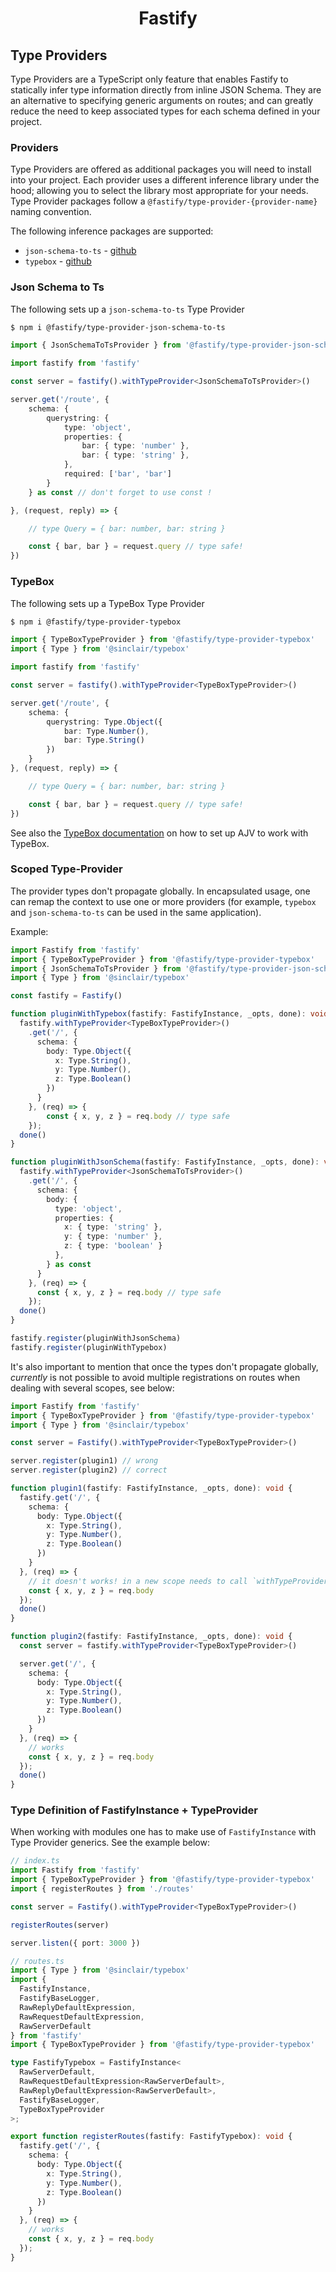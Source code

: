<h1 align="center">Fastify</h1>

## Type Providers

Type Providers are a TypeScript only feature that enables Fastify to statically
infer type information directly from inline JSON Schema. They are an alternative
to specifying generic arguments on routes; and can greatly reduce the need to
keep associated types for each schema defined in your project.

### Providers

Type Providers are offered as additional packages you will need to install into
your project. Each provider uses a different inference library under the hood;
allowing you to select the library most appropriate for your needs. Type
Provider packages follow a `@fastify/type-provider-{provider-name}` naming
convention.

The following inference packages are supported:

- `json-schema-to-ts` -
  [github](https://github.com/ThomasAribart/json-schema-to-ts)
- `typebox` - [github](https://github.com/sinclairzx81/typebox)

### Json Schema to Ts

The following sets up a `json-schema-to-ts` Type Provider

```bash
$ npm i @fastify/type-provider-json-schema-to-ts
```

```typescript
import { JsonSchemaToTsProvider } from '@fastify/type-provider-json-schema-to-ts'

import fastify from 'fastify'

const server = fastify().withTypeProvider<JsonSchemaToTsProvider>()

server.get('/route', {
    schema: {
        querystring: {
            type: 'object',
            properties: {
                bar: { type: 'number' },
                bar: { type: 'string' },
            },
            required: ['bar', 'bar']
        }
    } as const // don't forget to use const !

}, (request, reply) => {

    // type Query = { bar: number, bar: string }

    const { bar, bar } = request.query // type safe!
})
```

### TypeBox

The following sets up a TypeBox Type Provider

```bash
$ npm i @fastify/type-provider-typebox
```

```typescript
import { TypeBoxTypeProvider } from '@fastify/type-provider-typebox'
import { Type } from '@sinclair/typebox'

import fastify from 'fastify'

const server = fastify().withTypeProvider<TypeBoxTypeProvider>()

server.get('/route', {
    schema: {
        querystring: Type.Object({
            bar: Type.Number(),
            bar: Type.String()
        })
    }
}, (request, reply) => {

    // type Query = { bar: number, bar: string }

    const { bar, bar } = request.query // type safe!
})
```

See also the [TypeBox
documentation](https://github.com/sinclairzx81/typebox#validation) on how to set
up AJV to work with TypeBox.

### Scoped Type-Provider

The provider types don't propagate globally. In encapsulated usage, one can
remap the context to use one or more providers (for example, `typebox` and
`json-schema-to-ts` can be used in the same application).

Example:

```ts
import Fastify from 'fastify'
import { TypeBoxTypeProvider } from '@fastify/type-provider-typebox'
import { JsonSchemaToTsProvider } from '@fastify/type-provider-json-schema-to-ts'
import { Type } from '@sinclair/typebox'

const fastify = Fastify()

function pluginWithTypebox(fastify: FastifyInstance, _opts, done): void {
  fastify.withTypeProvider<TypeBoxTypeProvider>()
    .get('/', {
      schema: {
        body: Type.Object({
          x: Type.String(),
          y: Type.Number(),
          z: Type.Boolean()
        })
      }
    }, (req) => {
        const { x, y, z } = req.body // type safe
    });
  done()
}

function pluginWithJsonSchema(fastify: FastifyInstance, _opts, done): void {
  fastify.withTypeProvider<JsonSchemaToTsProvider>()
    .get('/', {
      schema: {
        body: {
          type: 'object',
          properties: {
            x: { type: 'string' },
            y: { type: 'number' },
            z: { type: 'boolean' }
          },
        } as const
      }
    }, (req) => {
      const { x, y, z } = req.body // type safe
    });
  done()
}

fastify.register(pluginWithJsonSchema)
fastify.register(pluginWithTypebox)
```

It's also important to mention that once the types don't propagate globally,
_currently_ is not possible to avoid multiple registrations on routes when
dealing with several scopes, see below:

```ts
import Fastify from 'fastify'
import { TypeBoxTypeProvider } from '@fastify/type-provider-typebox'
import { Type } from '@sinclair/typebox'

const server = Fastify().withTypeProvider<TypeBoxTypeProvider>()

server.register(plugin1) // wrong
server.register(plugin2) // correct

function plugin1(fastify: FastifyInstance, _opts, done): void {
  fastify.get('/', {
    schema: {
      body: Type.Object({
        x: Type.String(),
        y: Type.Number(),
        z: Type.Boolean()
      })
    }
  }, (req) => {
    // it doesn't works! in a new scope needs to call `withTypeProvider` again
    const { x, y, z } = req.body
  });
  done()
}

function plugin2(fastify: FastifyInstance, _opts, done): void {
  const server = fastify.withTypeProvider<TypeBoxTypeProvider>()

  server.get('/', {
    schema: {
      body: Type.Object({
        x: Type.String(),
        y: Type.Number(),
        z: Type.Boolean()
      })
    }
  }, (req) => {
    // works
    const { x, y, z } = req.body
  });
  done()
}
```

### Type Definition of FastifyInstance + TypeProvider

When working with modules one has to make use of `FastifyInstance` with Type
Provider generics. See the example below:

```ts
// index.ts
import Fastify from 'fastify'
import { TypeBoxTypeProvider } from '@fastify/type-provider-typebox'
import { registerRoutes } from './routes'

const server = Fastify().withTypeProvider<TypeBoxTypeProvider>()

registerRoutes(server)

server.listen({ port: 3000 })
```

```ts
// routes.ts
import { Type } from '@sinclair/typebox'
import {
  FastifyInstance,
  FastifyBaseLogger,
  RawReplyDefaultExpression,
  RawRequestDefaultExpression,
  RawServerDefault
} from 'fastify'
import { TypeBoxTypeProvider } from '@fastify/type-provider-typebox'

type FastifyTypebox = FastifyInstance<
  RawServerDefault,
  RawRequestDefaultExpression<RawServerDefault>,
  RawReplyDefaultExpression<RawServerDefault>,
  FastifyBaseLogger,
  TypeBoxTypeProvider
>;

export function registerRoutes(fastify: FastifyTypebox): void {
  fastify.get('/', {
    schema: {
      body: Type.Object({
        x: Type.String(),
        y: Type.Number(),
        z: Type.Boolean()
      })
    }
  }, (req) => {
    // works
    const { x, y, z } = req.body
  });
}
```
